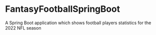 # FantasyFootballSpringBoot
A Spring Boot application which shows football players statistics for the 2022 NFL season
